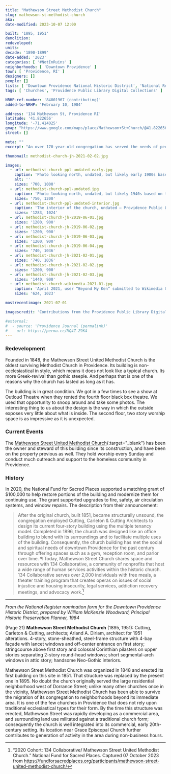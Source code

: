 ```yaml
---
title: "Mathewson Street Methodist Church"
slug: mathewson-st-methodist-church
aka:
date-modified: 2023-10-07 12:00

built: '1895, 1951'
demolition:
redeveloped:
units:
decade: '1890-1899'
date-added: '2023'
categories: [ '#NotInRuins' ]
neighborhoods: [ 'Downtown Providence' ]
town: [ 'Providence, RI' ]
designers: []
people: []
lists: [ 'Downtown Providence National Historic District', 'National Register of Historic Places' ]
tags: [ 'Churches', 'Providence Public Library Digital Collections' ]

NRHP-ref-number: '84001967 (contributing)'
added-to-NRHP: 'February 10, 1984'

address: '134 Mathewson St, Providence RI'
latitude: '41.822656'
longitude: '-71.414025'
gmap: "https://www.google.com/maps/place/Mathewson+St+Church/@41.822656,-71.414025,17z/data=!4m6!3m5!1s0x89e44513a6ba610b:0x958a6f0b9bb6ac53!8m2!3d41.822656!4d-71.414025!16s%2Fg%2F1tlbq4yy?entry=ttu"
street: []

meta: ""
excerpt: "An over 170-year-old congregation has served the needs of people in the center of Downtown Providence from a 120-year-old church building"

thumbnail: methodist-church-jh-2021-02-02.jpg

images:
  - url: methodist-church-ppl-undated-early.jpg
    caption: 'Photo looking north, undated, but likely early 1900s based on the car — Providence Public Library Digital Collection'
    alt: ''
    sizes: '700, 1000'
  - url: methodist-church-ppl-undated.jpg
    caption: 'Photo looking north, undated, but likely 1940s based on the car and the typography on the sign — John Hutchinson Cady Research Scrapbook, Providence Public Library Digital Collection'
    sizes: '750, 1200'
  - url: methodist-church-ppl-undated-interior.jpg
    caption: 'The interior of the church, undated — Providence Public Library Digital Collection'
    sizes: '1283, 1024'
  - url: methodist-church-jh-2019-06-01.jpg
    sizes: '1200, 900'
  - url: methodist-church-jh-2019-06-02.jpg
    sizes: '1200, 900'
  - url: methodist-church-jh-2019-06-03.jpg
    sizes: '1200, 900'
  - url: methodist-church-jh-2019-06-04.jpg
    sizes: '740, 1036'
  - url: methodist-church-jh-2021-02-01.jpg
    sizes: '740, 1036'
  - url: methodist-church-jh-2021-02-02.jpg
    sizes: '1200, 900'
  - url: methodist-church-jh-2021-02-03.jpg
    sizes: '1440, 900'
  - url: methodist-church-wikimedia-2021-01.jpg
    caption: 'April 2021, user “Beyond My Ken” submitted to Wikimedia Commons'
    sizes: '624, 1023'

mostrecentimage: 2021-07-01

imagescredit: 'Contributions from the Providence Public Library Digital Collection (<a href="//provlibdigital.org/islandora/object/islandora%3A11432" target="_blank">first,</a> <a href="//provlibdigital.org/islandora/object/islandora%253A5158" target="_blank">second,</a> and <a href="//provlibdigital.org/islandora/object/islandora%253A10286" target="_blank">third</a>) and <a href="https://commons.wikimedia.org/wiki/File:2021_Mathewson_Street_United_Methodist_Church,_134_Mathewson_Street,_Providence.jpg" target="_blank">Wikimedia</a>'

#external:
#  - source: 'Providence Journal (permalink)'
#    url: https://perma.cc/MQ4Z-Z9K4
---
```


### Redevelopment

Founded in 1848, the Mathewson Street United Methodist Church is the oldest surviving Methodist Church in Providence. Its building is non-ecclesiastical in style, which means it does not look like a typical church. Its more Greek-revival than gothic steeple. And perhaps that is one of the reasons why the church has lasted as long as it has.

The building is in great condition. We got in a few times to see a show at Outloud Theatre when they rented the fourth floor black box theatre. We used that opportunity to snoop around and take some photos. The interesting thing to us about the design is the way in which the outside exposes very little about what is inside. The second floor, two story worship space is as impressive as it is unexpected.


### Current Events

The [Mathewson Street United Methodist Church](//www.mathewsonstreetchurch.org/){:target="_blank"} has been the owner and steward of this building since its construction, and have been on the property previous as well. They hold worship every Sunday and conduct much outreach and support to the homeless community in Providence.


### History

In 2020, the National Fund for Sacred Places supported a matching grant of $100,000 to help restore portions of the building and modernize them for continuing use. The grant supported upgrades to fire, safety, air circulation systems, and window repairs. The description from their announcement: 

> After the original church, built 1851, became structurally unsound, the congregation employed Cutting, Carleton & Cutting Architects to design its current four-story building using the multiple tenancy model. Completed in 1896, the church was designed like an office building to blend with its surroundings and to facilitate multiple uses of the building. Consequently, the church building has met the social and spiritual needs of downtown Providence for the past century through offering spaces such as a gym, reception room, and parlor over time. ¶ Today, Mathewson Street Church shares space and resources with 134 Collaborative, a community of nonprofits that host a wide range of human services activities within the historic church. 134 Collaborative serves over 2,000 individuals with free meals, a theater training program that creates operas on issues of social injustice and housing insecurity, legal services, addiction recovery meetings, and advocacy work.[^1]

[^1]: “2020 Cohort: 134 Collaborative/ Mathewson Street United Methodist Church.” National Fund for Sacred Places. Captured 07 October 2023 from https://fundforsacredplaces.org/participants/mathewson-street-united-methodist-church/

***

_From the National Register nomination form for the Downtown Providence Historic District, prepared by William McKenzie Woodward, Principal Historic Preservation Planner, 1984_

(Page 21) **Mathewson Street Methodist Church** (1895, 1951): Cutting, Carleton & Cutting, architects; Arland A. Dirlam, architect for 1951 alterations. 4-story, stone-sheathed, steel-frame structure with 4-bay façade with lancet windows and off-center entrance on first story; stringcourse above first story and colossal Corinthian pilasters on upper stories separating 2-story round-head windows; short segmental-arch windows in attic story; handsome Neo-Gothic interiors.

Mathewson Street Methodist Church was organized in 1848 and erected its first building on this site in 1851. That structure was replaced by the present one in 1895. No doubt the church originally served the large residential neighborhood west of Dorrance Street; unlike many other churches once in the vicinity, Mathewson Street Methodist Church has been able to survive the migration of its congregation to neighborhoods beyond its immediate area. It is one of the few churches in Providence that does not rely upon traditional ecclesiastical types for their form. By the time this structure was erected, Mathewson Street was rapidly developing as a commercial area, and surrounding land use militated against a traditional church form; consequently the church is well integrated into its commercial, early 20th-century setting. Its location near Grace Episcopal Church further contributes to generation of activity in the area during non-business hours.
